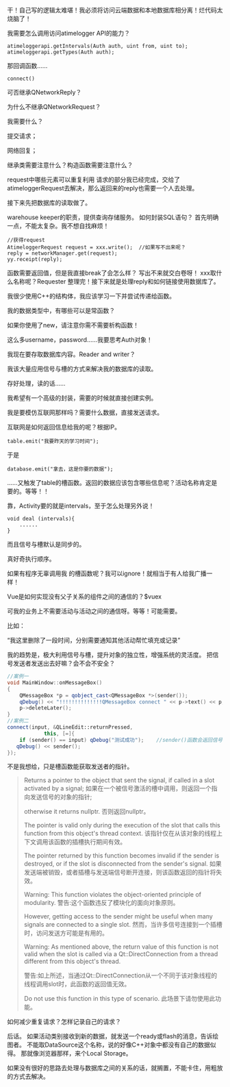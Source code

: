 干！自己写的逻辑太难堪！我必须将访问云端数据和本地数据库相分离！烂代码太烧脑了！

我需要怎么调用访问atimelogger API的能力？

```
atimeloggerapi.getIntervals(Auth auth, uint from, uint to);
atimeloggerapi.getTypes(Auth auth);
```

那回调函数……

```
connect()
```



可否继承QNetworkReply？

为什么不继承QNetworkRequest？

我需要什么？

提交请求；

网络回复；

继承类需要注意什么？构造函数需要注意什么？

request中哪些元素可以重复利用
请求的部分我已经完成，交给了atimeloggerRequest去解决，那么返回来的reply也需要一个人去处理。

接下来先把数据库的读取做了。

 warehouse keeper的职责，提供查询存储服务。
 如何封装SQL语句？
 首先明确一点，不能太复杂。我不想自找麻烦！

```
//获得request
AtimeloggerRequest request = xxx.write();  //如果写不出来呢？
reply = networkManager.get(request);
yy.receipt(reply);
```

函数需要返回值，但是我直接break了会怎么样？
写出不来就交白卷呀！
xxx取什么名称呢？Requester
整理完！接下来就是处理reply和如何链接使用数据库了。



我很少使用C++的结构体，我应该学习一下并尝试传递给函数。

我的数据类型中，有哪些可以是常函数？

如果你使用了new，请注意你需不需要析构函数！

这么多username，password……我要思考Auth对象！

我现在要存取数据库内容。Reader and writer？

我该大量应用信号与槽的方式来解决我的数据库的读取。

存好处理，读的话……

我希望有一个高级的封装，需要的时候就直接创建实例。

我是要模仿互联网那样吗？需要什么数据，直接发送请求。

互联网是如何返回信息给我的呢？根据IP。

```
table.emit("我要昨天的学习时间");
```

于是

```
database.emit("拿去，这是你要的数据");
```

……又触发了table的槽函数。返回的数据应该包含哪些信息呢？活动名称肯定是要的。等等！！

靠，Activity要的就是intervals，至于怎么处理另外说！

```
void deal (intervals){
	......
}
```

而且信号与槽默认是同步的。

真好奇执行顺序。

如果有程序无辜调用我 的槽函数呢？我可以ignore！就相当于有人给我广播一样！

Vue是如何实现没有父子关系的组件之间的通信的？$vuex

可我的业务上不需要活动与活动之间的通信呀。等等！可能需要。

比如：

“我这里删除了一段时间，分别需要通知其他活动帮忙填充或记录”

我的趋势是，极大利用信号与槽，提升对象的独立性，增强系统的灵活度。
把信号发送者发送出去好嘛？会不会不安全？

```C++
//案例一
void MainWindow::onMessageBox()
{
	QMessageBox *p = qobject_cast<QMessageBox *>(sender());
	qDebug() << "!!!!!!!!!!!!!!QMessageBox connect " << p->text() << p;
	p->deleteLater();
}
//案例二
connect(input, &QLineEdit::returnPressed,
            this, [=]{
    if (sender() == input) qDebug("测试成功");    //sender()函数会返回信号发送者的指针
   qDebug() << sender();
});
```

不是我想给，只是槽函数能获取发送者的指针。

> Returns a pointer to the object that sent the signal, if called in a slot activated by a signal;  如果在一个被信号激活的槽中调用，则返回一个指向发送信号的对象的指针;
>
> otherwise it returns nullptr.  否则返回nullptr。
>
> The pointer is valid only during the execution of the slot that calls this function from this object's thread context. 该指针仅在从该对象的线程上下文调用该函数的插槽执行期间有效。
>
> The pointer returned by this function becomes invalid if the sender is destroyed, or if the slot is disconnected from the sender's signal. 如果发送端被销毁，或者插槽与发送端信号断开连接，则该函数返回的指针将失效。
>
> Warning: This function violates the object-oriented principle of modularity.  警告:这个函数违反了模块化的面向对象原则。
>
> However, getting access to the sender might be useful when many signals are connected to a single slot. 然而，当许多信号连接到一个插槽时，访问发送方可能是有用的。
>
> Warning: As mentioned above, the return value of this function is not valid when the slot is called via a Qt::DirectConnection from a thread different from this object's thread.  
>
> 警告:如上所述，当通过Qt::DirectConnection从一个不同于该对象线程的线程调用slot时，此函数的返回值无效。
>
> Do not use this function in this type of scenario. 此场景下请勿使用此功能。

如何减少重复请求？怎样记录自己的请求？

后话。
如果活动类别接收到新的数据，就发送一个ready或flash的消息，告诉绘图者。
不能取DataSource这个名称，说的好像C++对象中都没有自己的数据似得。
那就像浏览器那样，来个Local Storage。

如果没有很好的思路去处理与数据库之间的关系的话，就搁置，不能卡住，用粗放的方式去解决。

